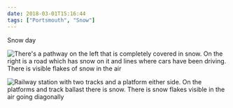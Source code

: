 ```yaml
---
date: 2018-03-01T15:16:44
tags: ["Portsmouth", "Snow"]
---
```

Snow day

![There's a pathway on the left that is completely covered in snow. On the right is a road which has snow on it and lines where cars have been driving. There is visible flakes of snow in the air](https://cdn.geekyaubergine.com/2018/IMG_2618.jpeg)

![Railway station with two tracks and a platform either side. On the platforms and track ballast there is snow. There is snow flakes visible in the air going diagonally](https://cdn.geekyaubergine.com/2018/IMG_2625.jpeg)



